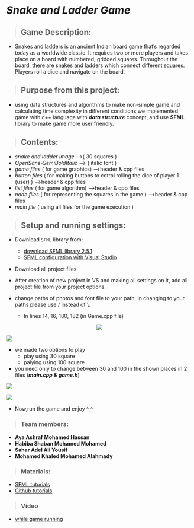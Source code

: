 # *Snake and Ladder Game*
> ## Game Description:
   * Snakes and ladders is an ancient Indian board game that’s regarded today as a worldwide classic. It requires two or more players and takes place on a board            with numbered, gridded squares. Throughout the board, there are snakes and ladders which connect different squares. Players roll a dice and navigate on the board.
   
> ## Purpose from this project:
   * using data structures and algorithms to make non-simple game and calculating time complexity in different conditions,we implemented      game with c++ language        with **_data structure_** concept, and use **SFML** library to make game more user friendly. 
   
> ## Contents:
   * _snake and ladder image_ -->( 30 squares )
   * _OpenSans-SemiBoldItalic_ --> ( italic font ) 
   * _game files_   ( for game graphics)  -->header & cpp files
   * _button files_ ( for making buttons to cotrol rolling the dice of player 1 (user) )  -->header & cpp files
   * _list files_   ( for game algorithm)  -->header & cpp files
   * _node files_   ( for representing the squares in the game )  -->header & cpp files
   * _main file_    ( using all files for the game execution )
   
> ## Setup and running settings:
   * Download `SFML` library from:
        * [download SFML library 2.5.1](https://www.sfml-dev.org/download/sfml/2.5.1/)
        * [SFML configuration with Visual Studio](https://www.sfml-dev.org/tutorials/2.5/start-vc.php)
       
  * Download all project files 
  * After creation of new project in VS and making all settings on it, add all project file from your project options.
  * change paths of photos and font file to your path, In changing to your paths please use / instead of \\. 
    * In lines 14, 16, 180, 182 (in Game.cpp file)
  
  <p align = "center">
      <img src = "https://user-images.githubusercontent.com/104461730/166102854-4d9cbbaf-63a8-4d1d-b617-c8a27a9584b1.png">
  </p>  
  
  <p align = "cenetr">
      <img src = "https://user-images.githubusercontent.com/104461730/166102863-56685325-5773-45ac-b845-331c344310c8.png">
  </p>
    
  * we made two options to play
    *    play using 30 square
    *    palying using 100 square 
  * you need only to change between 30 and 100 in the shown places in 2 files (**_main.cpp & game.h_**)
  
  <p align = "left">
      <img src = "https://user-images.githubusercontent.com/104461730/166103317-a73b34f5-6566-4b2a-824c-1a49b89b9091.png">
  </p>
  
  <p align = "left">
      <img src = "https://user-images.githubusercontent.com/104461730/166103318-411a7110-740c-4e1e-8cb3-c9479ddf12a4.png">
  </p>
   
  * Now,run the game and enjoy  ^_^
> ### Team members:
   - **Aya Ashraf Mohamed Hassan** 
   - **Habiba Shaban Mohamed Mohamed**
   - **Sahar Adel Ali Yousif**
   - **Mohamed Khaled Mohamed Alahmady**
> ### Materials:
   *  [SFML tutorials](https://youtube.com/playlist?list=PL21OsoBLPpMOO6zyVlxZ4S4hwkY_SLRW9)
   *  [Github tutorials](https://youtube.com/playlist?list=PLDoPjvoNmBAw4eOj58MZPakHjaO3frVMF)
> ### Video
  * <a href="https://drive.google.com/drive/u/0/folders/1LCWQxfw95VhuoCZ8Oc14U0A1btJlO0LZ">
            while game running
   </a>
